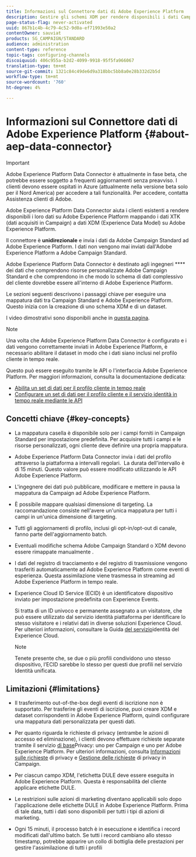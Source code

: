 ```yaml
---
title: Informazioni sul Connettore dati di Adobe Experience Platform
description: Gestire gli schemi XDM per rendere disponibili i dati Campaign Standard su Adobe Experience Platform.
page-status-flag: never-activated
uuid: 867b1c4b-4c79-4c52-9d0a-ef71993e50a2
contentOwner: sauviat
products: SG_CAMPAIGN/STANDARD
audience: administration
content-type: reference
topic-tags: configuring-channels
discoiquuid: 406c955a-b2d2-4099-9918-95f5fa966067
translation-type: tm+mt
source-git-commit: 1321c84c49de6d9a318bbc5bb8a0e28b332d2b5d
workflow-type: tm+mt
source-wordcount: '760'
ht-degree: 4%

---
```



# Informazioni sul Connettore dati di Adobe Experience Platform {#about-aep-data-connector}

>[!IMPORTANT]
>
>Adobe Experience Platform Data Connector è attualmente in fase beta, che potrebbe essere soggetto a frequenti aggiornamenti senza preavviso. I clienti devono essere ospitati in Azure (attualmente nella versione beta solo per il Nord America) per accedere a tali funzionalità. Per accedere, contatta  Assistenza clienti di Adobe.

Adobe Experience Platform Data Connector aiuta i clienti esistenti a rendere disponibili i loro dati su Adobe Experience Platform mappando i dati XTK (dati acquisiti in Campaign) a dati XDM (Experience Data Model) su Adobe Experience Platform.

Il connettore è **unidirezionale** e invia i dati da  Adobe Campaign Standard ad Adobe Experience Platform. I dati non vengono mai inviati dall&#39;Adobe Experience Platform a  Adobe Campaign Standard.

Adobe Experience Platform Data Connector è destinato agli ingegneri **** dei dati che comprendono  risorse personalizzate Adobe Campaign Standard e che comprendono in che modo lo schema di dati complessivo del cliente dovrebbe essere all&#39;interno di Adobe Experience Platform.

Le sezioni seguenti descrivono i passaggi chiave per eseguire una mappatura dati tra Campaign Standard e Adobe Experience Platform. Questo inizia con la creazione di uno schema XDM e di un dataset.

I video dimostrativi sono disponibili anche in [questa pagina](https://docs.adobe.com/content/help/it-IT/campaign-standard-learn/tutorials/administrating/adobe-experience-platform-data-connector/understanding-the-adobe-experience-platform-data-connector.html).

>[!NOTE]
>Una volta che Adobe Experience Platform Data Connector è configurato e i dati vengono correttamente inviati in Adobe Experience Platform, è necessario abilitare il dataset in modo che i dati siano inclusi nel profilo cliente in tempo reale.
>
>Questo può essere eseguito tramite le API o l&#39;interfaccia Adobe Experience Platform. Per maggiori informazioni, consulta la documentazione dedicata:
>
>* [Abilita un set di dati per il profilo cliente in tempo reale](https://docs.adobe.com/content/help/en/experience-platform/rtcdp/datasets/dataset.html)
>* [Configurare un set di dati per il profilo cliente e il servizio identità in tempo reale mediante le API](https://docs.adobe.com/content/help/en/experience-platform/catalog/api/getting-started.html)


## Concetti chiave {#key-concepts}

* La mappatura casella è disponibile solo per i campi forniti in Campaign Standard per impostazione predefinita. Per acquisire tutti i campi e le risorse personalizzati, ogni cliente deve definire una propria mappatura.

* Adobe Experience Platform Data Connector invia i dati del profilo attraverso la piattaforma a intervalli regolari. &#x200B; La durata dell&#39;intervallo è di 15 minuti. Questo valore può essere modificato utilizzando le API [](https://docs.adobe.com/content/help/en/experience-platform/ingestion/home.html)Adobe Experience Platform.

* L&#39;ingegnere dei dati può pubblicare, modificare e mettere in pausa la mappatura da Campaign ad Adobe Experience Platform.

* È possibile mappare qualsiasi dimensione di targeting. La raccomandazione consiste nell&#39;avere un&#39;unica mappatura per tutti i campi in un&#39;unica dimensione di targeting.

* Tutti gli aggiornamenti di profilo, inclusi gli opt-in/opt-out di canale, fanno parte dell&#39;aggiornamento batch.

* Eventuali modifiche  schema Adobe Campaign Standard o XDM devono essere rimappate manualmente &#x200B;.

* I dati del registro di tracciamento e del registro di trasmissione vengono trasferiti automaticamente ad Adobe Experience Platform come eventi di esperienza. Questa assimilazione viene trasmessa in streaming ad Adobe Experience Platform in tempo reale.

*  Experience Cloud ID Service (ECID) è un identificatore dispositivo inviato per impostazione predefinita con Experience Events.

   Si tratta di un ID univoco e permanente assegnato a un visitatore, che può essere utilizzato dal servizio identità piattaforma per identificare lo stesso visitatore e i relativi dati in diverse soluzioni  Experience Cloud. Per ulteriori informazioni, consultare la Guida [del servizio](https://docs.adobe.com/content/help/en/id-service/using/home.html)identità del Experience Cloud.

   >[!NOTE]
   >
   >Tenete presente che, se due o più profili condividono uno stesso dispositivo, l’ECID sarebbe lo stesso per questi due profili nel servizio Identità unificata.

## Limitazioni {#limitations}

* Il trasferimento out-of-the-box degli eventi di iscrizione non è supportato. Per trasferire gli eventi di iscrizione, puoi creare XDM e dataset corrispondenti in Adobe Experience Platform, quindi configurare una mappatura dati personalizzata per questi dati.

* Per quanto riguarda le richieste di privacy (entrambe le azioni di accesso ed eliminazione), i clienti devono effettuare richieste separate tramite il servizio [di base](https://docs.adobe.com/content/help/en/experience-platform/privacy/home.html#how-to-use-privacy-service-to-manage-privacy-job-requests)Privacy: uno per Campaign e uno per Adobe Experience Platform. Per ulteriori informazioni, consulta [Informazioni sulle richieste](https://helpx.adobe.com/campaign/kb/acs-privacy.html#righttoaccess) di privacy e [Gestione delle richieste](https://helpx.adobe.com/it/campaign/kb/acs-privacy.html#ManagingPrivacyRequests) di privacy in Campaign.

* Per ciascun campo XDM, l&#39;etichetta DULE deve essere eseguita in Adobe Experience Platform. Questa è responsabilità del cliente applicare etichette DULE.

* Le restrizioni sulle azioni di marketing diventano applicabili solo dopo l&#39;applicazione delle etichette DULE in Adobe Experience Platform. Prima di tale data, tutti i dati sono disponibili per tutti i tipi di azioni di marketing.

* Ogni 15 minuti, il processo batch è in esecuzione e identifica i record modificati dall&#39;ultimo batch. Se tutti i record cambiano allo stesso timestamp, potrebbe apparire un collo di bottiglia delle prestazioni per gestire l&#39;assimilazione di tutti i profili
